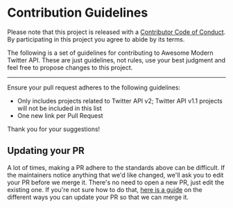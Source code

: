 # Contribution Guidelines

Please note that this project is released with a
[Contributor Code of Conduct](code-of-conduct.md). By participating in this
project you agree to abide by its terms.

The following is a set of guidelines for contributing to Awesome Modern Twitter API. These are just guidelines, not rules, use your best judgment and feel free to propose changes to this project.

---

Ensure your pull request adheres to the following guidelines:

- Only includes projects related to Twitter API v2; Twitter API v1.1 projects will not be included in this list
- One new link per Pull Request

Thank you for your suggestions!

## Updating your PR

A lot of times, making a PR adhere to the standards above can be difficult.
If the maintainers notice anything that we'd like changed, we'll ask you to
edit your PR before we merge it. There's no need to open a new PR, just edit
the existing one. If you're not sure how to do that,
[here is a guide](https://github.com/RichardLitt/knowledge/blob/master/github/amending-a-commit-guide.md)
on the different ways you can update your PR so that we can merge it.
